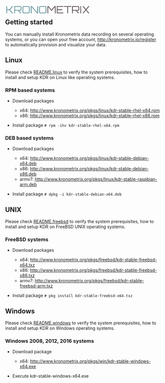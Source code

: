 <img src="https://github.com/kronometrix/recording/blob/master/docs/img/k-logo.png" align="left" height="35" width="275" />
<br/>

## Getting started

You can manually install Kronometrix data recording on several 
operating systems, or you can open your free account, 
http://kronometrix.io/register to automatically provision and visualize 
your data. 

## Linux

Please check [README.linux](https://github.com/kronometrix/recording/blob/master/README.linux)
to verify the system prerequisites, how to install and setup KDR on Linux like operating systems.

### RPM based systems

  * Download packages 
    * x64: http://www.kronometrix.org/pkgs/linux/kdr-stable-rhel-x64.rpm
    * x86: http://www.kronometrix.org/pkgs/linux/kdr-stable-rhel-x86.rpm
        
  * Install package ```# rpm -ihv kdr-stable-rhel-x64.rpm``` 
  
### DEB based systems

  * Download packages
    * x64: http://www.kronometrix.org/pkgs/linux/kdr-stable-debian-x64.deb
    * x86: http://www.kronometrix.org/pkgs/linux/kdr-stable-debian-x86.deb
    * armv7: http://www.kronometrix.org/pkgs/linux/kdr-stable-raspbian-arm.deb
    
* Install package ```# dpkg -i kdr-stable-debian-x64.deb``` 

## UNIX

Please check [README.freebsd](https://github.com/kronometrix/recording/blob/master/README.freebsd)
to verify the system prerequisites, how to install and setup KDR on FreeBSD UNIX operating systems.

### FreeBSD systems

  * Download packages
    * x64: http://www.kronometrix.org/pkgs/freebsd/kdr-stable-freebsd-x64.txz
    * x86: http://www.kronometrix.org/pkgs/freebsd/kdr-stable-freebsd-x86.txz
    * armv7: http://www.kronometrix.org/pkgs/freebsd/kdr-stable-freebsd-arm.txz
    
  * Install package ```# pkg install kdr-stable-freebsd-x64.txz``` 

## Windows

Please check [README.windows](https://github.com/kronometrix/recording/blob/master/README.windows)
to verify the system prerequisites, how to install and setup KDR on Windows operating systems.

### Windows 2008, 2012, 2016 systems

  * Download package
    * x64: http://www.kronometrix.org/pkgs/win/kdr-stable-windows-x64.exe

* Execute kdr-stable-windows-x64.exe


